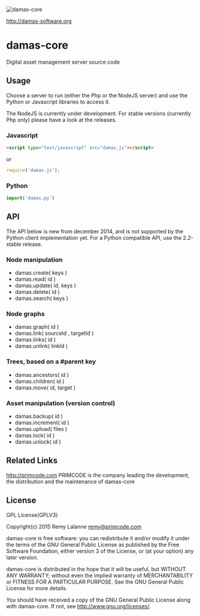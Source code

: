 <img src="http://damas-software.com/bin/damas_logo.png" alt="damas-core"/>

http://damas-software.org

# damas-core

Digital asset management server source code

## Usage
Choose a server to run (either the Php or the NodeJS server) and use the Python or Javascript libraries to access it.

The NodeJS is currently under development. For stable versions (currently Php only) please have a look at the releases.

### Javascript
```html
<script type="text/javascript" src="damas.js"></script>
```
or
```js
require('damas.js');
```

### Python
```python
import('damas.py')
```

## API

The API below is new from december 2014, and is not supported by the Python client implementation yet. For a Python compatible API, use the 2.2-stable release.

### Node manipulation

- damas.create( keys )
- damas.read( id )
- damas.update( id, keys )
- damas.delete( id )
- damas.search( keys )

### Node graphs 

- damas.graph( id )
- damas.link( sourceId , targetId )
- damas.links( id )
- damas.unlink( linkId )


### Trees, based on a #parent key

- damas.ancestors( id )
- damas.children( id )
- damas.move( id, target )

### Asset manipulation (version control)

- damas.backup( id )
- damas.increment( id )
- damas.upload( files )
- damas.lock( id )
- damas.unlock( id )

## Related Links

http://primcode.com PRIMCODE is the company leading the development, the distribution and the maintenance of damas-core

## License
GPL License(GPLV3)

Copyright(c) 2015 Remy Lalanne remy@primcode.com

damas-core is free software: you can redistribute it and/or modify
it under the terms of the GNU General Public License as published by
the Free Software Foundation, either version 3 of the License, or
(at your option) any later version.

damas-core is distributed in the hope that it will be useful,
but WITHOUT ANY WARRANTY; without even the implied warranty of
MERCHANTABILITY or FITNESS FOR A PARTICULAR PURPOSE.  See the
GNU General Public License for more details.

You should have received a copy of the GNU General Public License
along with damas-core.  If not, see <http://www.gnu.org/licenses/>.
